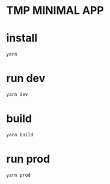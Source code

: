 # TMP MINIMAL APP

# install

```sh
yarn
```

# run dev

```sh
yarn dev
```

# build

```sh
yarn build
```

# run prod

```sh
yarn prod
```
